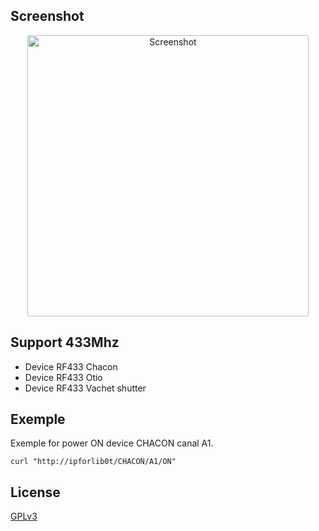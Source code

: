 ## Screenshot 
<p align="center">
  <img src="https://raw.githubusercontent.com/libre/lib0t/schema/schema.png" width="450" title="Screenshot">
</p>

## Support 433Mhz
- Device RF433 Chacon
- Device RF433 Otio
- Device RF433 Vachet shutter


## Exemple 
Exemple for power ON device CHACON canal A1.
```
curl "http://ipforlib0t/CHACON/A1/ON"
```

## License

[GPLv3](https://www.gnu.org/licenses/gpl-3.0.html)
